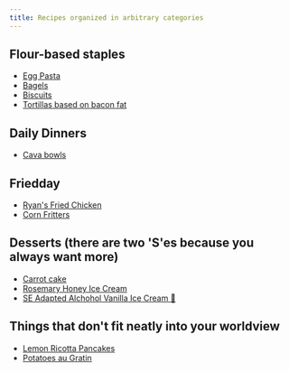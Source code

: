 ```yaml
---
title: Recipes organized in arbitrary categories
---
```


## Flour-based staples

- [Egg Pasta]()
- [Bagels]()
- [Biscuits]()
- [Tortillas based on bacon fat](recipes/tortillas.md)

## Daily Dinners

- [Cava bowls]()

## Friedday

- [Ryan's Fried Chicken]()
- [Corn Fritters](recipes/corn_fritters.md)

## Desserts (there are two 'S'es because you always want more)

- [Carrot cake]()
- [Rosemary Honey Ice Cream]()
- [SE Adapted Alchohol Vanilla Ice Cream 🍨]()

## Things that don't fit neatly into your worldview

- [Lemon Ricotta Pancakes]()
- [Potatoes au Gratin]()
